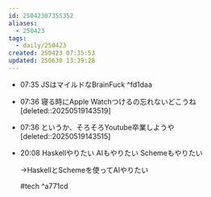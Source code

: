 ```yaml
---
id: 25042307355352
aliases:
  - 250423
tags:
  - daily/250423
created: 250423 07:35:53
updated: 250630 13:39:28
---
```


- 07:35 JSはマイルドなBrainFuck ^fd1daa
- 07:36 寝る時にApple Watchつけるの忘れないどこうね [deleted::20250519143519]
- 07:36 というか、そろそろYoutube卒業しようや [deleted::20250519143515]
- 20:08 
	Haskellやりたい
	AIもやりたい
	Schemeもやりたい
	
	→HaskellとSchemeを使ってAIやりたい
	
	#tech ^a771cd